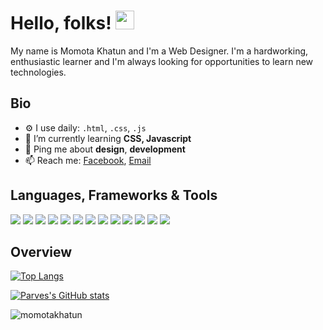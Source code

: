 # Hello, folks! <img src="https://raw.githubusercontent.com/MartinHeinz/MartinHeinz/master/wave.gif" width="30px">
My name is Momota Khatun and I'm a Web Designer. I'm a hardworking, enthusiastic learner and I'm always looking for opportunities to learn new technologies. 
## Bio
- ⚙️ I use daily: `.html`, `.css`, `.js`
- 🌱 I’m currently learning **CSS, Javascript**
- 💬 Ping me about **design**, **development**
- 📫 Reach me: [Facebook](https://www.facebook.com/momota.khatun.98434), [Email](mailto:momotarajbd04@gmail.com)

## Languages, Frameworks & Tools
![](https://img.shields.io/badge/OS-Windows-informational?style=flat&logo=windows&logoColor=white&color=628FDB)
![](https://img.shields.io/badge/Editor-VS&nbsp;Code-informational?style=flat&logo=visual%20studio&logoColor=white&color=628FDB)
![](https://img.shields.io/badge/Browser-Brave-informational?style=flat&logo=brave&logoColor=white&color=628FDB)
![](https://img.shields.io/badge/Code-HTML-informational?style=flat&logo=html5&logoColor=white&color=628FDB)
![](https://img.shields.io/badge/Code-CSS-informational?style=flat&logo=css3&logoColor=white&color=628FDB)
![](https://img.shields.io/badge/Code-SASS-informational?style=flat&logo=sass&logoColor=white&color=628FDB)
![](https://img.shields.io/badge/Code-Bootstrap-informational?style=flat&logo=bootstrap&logoColor=white&color=628FDB)
![](https://img.shields.io/badge/Code-Javascript-informational?style=flat&logo=javascript&logoColor=white&color=628FDB)
![](https://img.shields.io/badge/Code-React-informational?style=flat&logo=react&logoColor=white&color=628FDB)
![](https://img.shields.io/badge/Shell-Git&nbsp;Bash-informational?style=flat&logo=git&logoColor=white&color=628FDB)
![](https://img.shields.io/badge/Tool-Photoshop-informational?style=flat&logo=adobe%20photoshop&logoColor=white&color=628FDB)
![](https://img.shields.io/badge/Tool-Illustrator-informational?style=flat&logo=adobe%20illustrator&logoColor=white&color=628FDB)
![](https://img.shields.io/badge/Tool-Adobe&nbsp;XD-informational?style=flat&logo=adobe%20xd&logoColor=white&color=628FDB)

## Overview

[![Top Langs](https://github-readme-stats.vercel.app/api/top-langs/?username=momotakhatun&layout=compact)](https://github.com/momotakhatun/github-readme-stats)

[![Parves's GitHub stats](https://github-readme-stats.vercel.app/api?username=momotakhatun&count_private=true&show_icons=true)](https://github.com/momotakhatun/github-readme-stats)

<p><img align="center" src="https://github-readme-streak-stats.herokuapp.com/?user=momotakhatun&" alt="momotakhatun" /></p>
